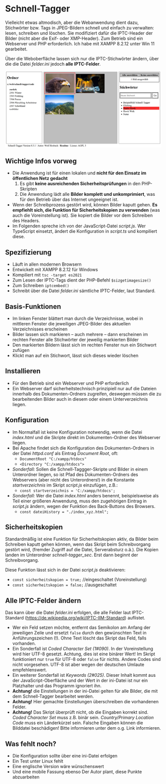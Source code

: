 # Schnell-Tagger

Vielleicht etwas altmodisch, aber die Webanwendung dient dazu, Stichwörter bzw. Tags in JPEG-Bildern schnell und einfach zu verwalten: lesen, schreiben und löschen. Sie modifiziert dafür die IPTC-Header der Bilder (nicht aber die Exif- oder XMP-Header). Zum Betrieb sind ein Webserver und PHP erforderlich. Ich habe mit XAMPP 8.2.12 unter Win 11 gearbeitet. 

Über die Weboberfläche lassen sich nur die IPTC-Stichwörter ändern, über die die Datei *felder.ini* jedoch **alle IPTC-Felder**.  

![Oberfläche Schnell-Tagger](./screen.png)

## Wichtige Infos vorweg

* Die Anwendung ist für einen lokalen und **nicht für den Einsatz im öffentlichen Netz gedacht**
    1. Es gibt **keine ausreichenden Sicherheitsprüfungen** in den PHP-Skripten
    2. Die Anwendung lädt alle **Bilder komplett und unkomprimiert**, was für den Betrieb über das Internet ungeeignet ist.
* Wenn der Schreibprozess gestört wird, können Bilder kaputt gehen. **Es empfiehlt sich, die Funktion für Sicherheitskopien zu verwenden** (was auch die Voreinstellung ist). Sie kopiert die Bilder vor dem Schreiben des Headers.
* Im Folgenden spreche ich von der JavaScript-Datei *script.js*. Wer TypeScript einsetzt, ändert die Konfiguration in *script.ts* und kompiliert diese. 

## Spezifizierung

* Läuft in allen modernen Browsern
* Entwickelt mit XAMPP 8.2.12 für Windows
* Kompiliert mit `tsc -target es2021`
* Zum Lesen der IPTC-Tags dient der PHP-Befehl `$sizgetimagesize()`
* Zum Schreiben `iptcembed()`
* Schreibt über die Datei *felder.ini* sämtliche IPTC-Felder, laut Standard.

## Basis-Funktionen

* Im linken Fenster blättert man durch die Verzeichnisse, wobei in mittleren Fenster die jeweiligen JPEG-Bilder des aktuellen Verzeichnisses erscheinen
* Bilder lassen sich markieren – auch mehrere – dann erscheinen im rechten Fenster alle Stichwörter der jeweilig markierten Bilder
* Den markierten Bildern lässt sich im rechten Fenster nun ein Stichwort zufügen
* Klickt man auf ein Stichwort, lässt sich dieses wieder löschen


## Installieren

* Für den Betrieb sind ein Webserver und PHP erforderlich
* Ein Webserver darf sicherheitstechnisch prinzipiell nur auf die Dateien innerhalb des Dokumenten-Ordners zugreifen, deswegen müssen die zu bearbeitenden Bilder auch in diesem oder einem Unterverzeichnis liegen. 

## Konfiguration
* Im Normalfall ist keine Konfiguration notwendig, wenn die Datei *index.html* und die Skripte direkt im Dokumenten-Ordner des Webserver liegen.  
* Bei Apache findet sich die Konfiguration des Dokumenten-Ordners in der Datei *httpd.conf* als Eintrag *Document Root*, oft:
    * `DocumentRoot "C:/xampp/htdocs"`
    * `<Directory "C:/xampp/htdocs">`
* *Sonderfall:* Sollen die Schnell-Taggger-Skripte und Bilder in einem Unterordner liegen, so ist Pfad des Dokumenten-Ordners des Webservers (aber nicht des Unterordners!) in die Konstante *startverzeichnis* im Skript *script.js* einzufügen, z.B.:
    * `const startverzeichnis = 'C:/xampp/htdocs';`
* *Sonderfall:* Wer die Datei *index.html* anders benennt, beispielsweise als Teil einer größeren Anwendung, muss den zugehörigen Eintrag in *script.js* ändern, wegen der Funktion des Back-Buttons des Browsers.
    * `const dateiHistory = "./index_xyz.html";`

## Sicherheitskopien

Standardmäßig ist eine Funktion für Sicherheitskopien aktiv, da Bilder beim Schreiben kaputt gehen können, wenn das Skript beim Schreibvorgang gestört wird, (fremder Zugriff auf die Datei, Serverabsturz o.ä.). Die Kopien landen im Unterordner *schnell-tagger_sec*. Erst dann beginnt der Schreibvorgang.

Diese Funktion lässt sich in der Datei *script.js* deaktivieren: 
* `const sicherheitskopien = true;` //eingeschaltet (Voreinstellung)
* `const sicherheitskopien = false;` //ausgeschaltet


## Alle IPTC-Felder ändern
Das kann über die Datei *felder.ini* erfolgen, die alle Felder laut IPTC-Standard (https://de.wikipedia.org/wiki/IPTC-IIM-Standard) auflistet. 
* Wer ein Feld setzen möchte, entfernt das Semikolon am Anfang der jeweiligen Zeile und ersetzt `false` durch den gewünschten Text in Anführungszeichen (!). Ohne Text löscht das Skript das Feld, falls vorhanden.
* Ein Sonderfall ist *Coded Character Set (1#090)*. In der Voreinstellung wird hier  UTF-8 gesetzt. Achtung, dies ist eine binärer Wert! Im Skript funktioniert nur `true` für UTF-8 oder `false` für nichts. Andere Codes sind nicht vorgesehen. UTF-8 ist aber wegen der deutschen Umlaute empfehlenswert.
* Ein weiterer Sonderfall ist *Keywords (2#025)*. Dieser Inhalt kommt aus der JavaScript-Oberfläche und der Wert in der ini-Datei ist nur ein Platzhalter und das Programm ignoriert ihn.
* **Achtung!** die Einstellungen in der ini-Datei gelten für alle Bilder, die mit dem Schnell-Tagger bearbeitet werden.
* **Achtung!** Hier gemachte Einstellungen überschreiben die vorhandenen Felder.
* **Achtung!** Das Skript überprüft nicht, ob die Eingaben korrekt sind. *Coded Character Set* muss z.B. binär sein. *Country/Primary Location Code* muss ein Länderkürzel sein. Falsche Eingaben können die Bilddatei beschädigen! Bitte informieren unter dem o.g. Link informieren.


## Was fehlt noch?
* Die Konfiguration sollte über eine ini-Datei erfolgen
* Ein Test unter Linux fehlt
* Eine englische Version wäre wünschenswert
* Und eine mobile Fassung ebenso
Der Autor plant, diese Punkte abzuarbeiten
